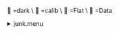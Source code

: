 &#x1F4D9; =dark \ 
                &#x1F4D5; =calib \ 
                &#x1F4D8; =Flat \ 
                &#x1F4D7; =Data <details><summary>junk.menu</summary><blockquote><pre><details><summary>all_wavelength_coronal_flat.cbk</summary><blockquote><pre><details><summary>setupFlat.rcp</summary><blockquote><pre> diffuser  in 
 cover out 
 occ		out 
 shut	out 
 calib	out 
The above code block covers:0.00 minutes of camera integration + hardware moves and overhead</pre></blockquote></details><details><summary>setupDark.rcp</summary><blockquote><pre> shut	in 
The above code block covers:0.00 minutes of camera integration + hardware moves and overhead</pre></blockquote></details><details><summary>&#x1F4D9; dark_01wave_1beam_16sums_10rep_BOTH.rcp</summary><blockquote><pre> shut	in 
&#x1F4D9;  data	rcam	both	656.28	16 
&#x1F4D9;  data	rcam	both	656.28	16 
&#x1F4D9;  data	rcam	both	656.28	16 
&#x1F4D9;  data	rcam	both	656.28	16 
&#x1F4D9;  data	rcam	both	656.28	16 
&#x1F4D9;  data	rcam	both	656.28	16 
&#x1F4D9;  data	rcam	both	656.28	16 
&#x1F4D9;  data	rcam	both	656.28	16 
&#x1F4D9;  data	rcam	both	656.28	16 
&#x1F4D9;  data	rcam	both	656.28	16 
The above code block covers:0.90 minutes of camera integration + hardware moves and overhead</pre></blockquote></details><details><summary>setupFlat.rcp</summary><blockquote><pre> diffuser  in 
 cover out 
 occ		out 
 shut	out 
 calib	out 
The above code block covers:0.00 minutes of camera integration + hardware moves and overhead</pre></blockquote></details><details><summary>637_FW.rcp</summary><blockquote><pre> prefilterrange 637 
The above code block covers:0.00 minutes of camera integration + hardware moves and overhead</pre></blockquote></details><details><summary>&#x1F4D8; 637_03wave_2beam_16sums_4rep_BOTH.rcp</summary><blockquote><pre>&#x1F4D8;  data	rcam	both	 637.35	   16 
&#x1F4D8;  data	rcam	both	 637.40	   16 
&#x1F4D8;  data	rcam	both	 637.45	   16 
&#x1F4D8;  data	tcam	both	 637.35	   16 
&#x1F4D8;  data	tcam	both	 637.40	   16 
&#x1F4D8;  data	tcam	both	 637.45	   16 
&#x1F4D8;  data	rcam	both	 637.35	   16 
&#x1F4D8;  data	rcam	both	 637.40	   16 
&#x1F4D8;  data	rcam	both	 637.45	   16 
&#x1F4D8;  data	tcam	both	 637.35	   16 
&#x1F4D8;  data	tcam	both	 637.40	   16 
&#x1F4D8;  data	tcam	both	 637.45	   16 
&#x1F4D8;  data	rcam	both	 637.35	   16 
&#x1F4D8;  data	rcam	both	 637.40	   16 
&#x1F4D8;  data	rcam	both	 637.45	   16 
&#x1F4D8;  data	tcam	both	 637.35	   16 
&#x1F4D8;  data	tcam	both	 637.40	   16 
&#x1F4D8;  data	tcam	both	 637.45	   16 
&#x1F4D8;  data	rcam	both	 637.35	   16 
&#x1F4D8;  data	rcam	both	 637.40	   16 
&#x1F4D8;  data	rcam	both	 637.45	   16 
&#x1F4D8;  data	tcam	both	 637.35	   16 
&#x1F4D8;  data	tcam	both	 637.40	   16 
&#x1F4D8;  data	tcam	both	 637.45	   16 
The above code block covers:2.17 minutes of camera integration + hardware moves and overhead</pre></blockquote></details><details><summary>670_FW.rcp</summary><blockquote><pre> prefilterrange 670 
The above code block covers:0.00 minutes of camera integration + hardware moves and overhead</pre></blockquote></details><details><summary>&#x1F4D8; 670_03wave_2beam_16sums_4rep_BOTH.rcp</summary><blockquote><pre>&#x1F4D8;  data	rcam	both	 670.11	   16 
&#x1F4D8;  data	rcam	both	 670.16	   16 
&#x1F4D8;  data	rcam	both	 670.21	   16 
&#x1F4D8;  data	tcam	both	 670.11	   16 
&#x1F4D8;  data	tcam	both	 670.16	   16 
&#x1F4D8;  data	tcam	both	 670.21	   16 
&#x1F4D8;  data	rcam	both	 670.11	   16 
&#x1F4D8;  data	rcam	both	 670.16	   16 
&#x1F4D8;  data	rcam	both	 670.21	   16 
&#x1F4D8;  data	tcam	both	 670.11	   16 
&#x1F4D8;  data	tcam	both	 670.16	   16 
&#x1F4D8;  data	tcam	both	 670.21	   16 
&#x1F4D8;  data	rcam	both	 670.11	   16 
&#x1F4D8;  data	rcam	both	 670.16	   16 
&#x1F4D8;  data	rcam	both	 670.21	   16 
&#x1F4D8;  data	tcam	both	 670.11	   16 
&#x1F4D8;  data	tcam	both	 670.16	   16 
&#x1F4D8;  data	tcam	both	 670.21	   16 
&#x1F4D8;  data	rcam	both	 670.11	   16 
&#x1F4D8;  data	rcam	both	 670.16	   16 
&#x1F4D8;  data	rcam	both	 670.21	   16 
&#x1F4D8;  data	tcam	both	 670.11	   16 
&#x1F4D8;  data	tcam	both	 670.16	   16 
&#x1F4D8;  data	tcam	both	 670.21	   16 
The above code block covers:2.17 minutes of camera integration + hardware moves and overhead</pre></blockquote></details><details><summary>706_FW.rcp</summary><blockquote><pre> prefilterrange 706 
The above code block covers:0.00 minutes of camera integration + hardware moves and overhead</pre></blockquote></details><details><summary>&#x1F4D8; 706_03wave_2beam_16sums_4rep_BLUE.rcp</summary><blockquote><pre>&#x1F4D8;  data	rcam	blue	 706.13	   16 
&#x1F4D8;  data	rcam	blue	 706.20	   16 
&#x1F4D8;  data	rcam	blue	 706.27	   16 
&#x1F4D8;  data	tcam	blue	 706.13	   16 
&#x1F4D8;  data	tcam	blue	 706.20	   16 
&#x1F4D8;  data	tcam	blue	 706.27	   16 
&#x1F4D8;  data	rcam	blue	 706.13	   16 
&#x1F4D8;  data	rcam	blue	 706.20	   16 
&#x1F4D8;  data	rcam	blue	 706.27	   16 
&#x1F4D8;  data	tcam	blue	 706.13	   16 
&#x1F4D8;  data	tcam	blue	 706.20	   16 
&#x1F4D8;  data	tcam	blue	 706.27	   16 
&#x1F4D8;  data	rcam	blue	 706.13	   16 
&#x1F4D8;  data	rcam	blue	 706.20	   16 
&#x1F4D8;  data	rcam	blue	 706.27	   16 
&#x1F4D8;  data	tcam	blue	 706.13	   16 
&#x1F4D8;  data	tcam	blue	 706.20	   16 
&#x1F4D8;  data	tcam	blue	 706.27	   16 
&#x1F4D8;  data	rcam	blue	 706.13	   16 
&#x1F4D8;  data	rcam	blue	 706.20	   16 
&#x1F4D8;  data	rcam	blue	 706.27	   16 
&#x1F4D8;  data	tcam	blue	 706.13	   16 
&#x1F4D8;  data	tcam	blue	 706.20	   16 
&#x1F4D8;  data	tcam	blue	 706.27	   16 
The above code block covers:2.17 minutes of camera integration + hardware moves and overhead</pre></blockquote></details><details><summary>761_FW.rcp</summary><blockquote><pre> prefilterrange 761 
The above code block covers:0.00 minutes of camera integration + hardware moves and overhead</pre></blockquote></details><details><summary>&#x1F4D8; 761_03wave_2beam_16sums_4rep_BOTH.rcp</summary><blockquote><pre>&#x1F4D8;  data	rcam	both	 761.04	   16 
&#x1F4D8;  data	rcam	both	 761.10	   16 
&#x1F4D8;  data	rcam	both	 761.16	   16 
&#x1F4D8;  data	tcam	both	 761.04	   16 
&#x1F4D8;  data	tcam	both	 761.10	   16 
&#x1F4D8;  data	tcam	both	 761.16	   16 
&#x1F4D8;  data	rcam	both	 761.04	   16 
&#x1F4D8;  data	rcam	both	 761.10	   16 
&#x1F4D8;  data	rcam	both	 761.16	   16 
&#x1F4D8;  data	tcam	both	 761.04	   16 
&#x1F4D8;  data	tcam	both	 761.10	   16 
&#x1F4D8;  data	tcam	both	 761.16	   16 
&#x1F4D8;  data	rcam	both	 761.04	   16 
&#x1F4D8;  data	rcam	both	 761.10	   16 
&#x1F4D8;  data	rcam	both	 761.16	   16 
&#x1F4D8;  data	tcam	both	 761.04	   16 
&#x1F4D8;  data	tcam	both	 761.10	   16 
&#x1F4D8;  data	tcam	both	 761.16	   16 
&#x1F4D8;  data	rcam	both	 761.04	   16 
&#x1F4D8;  data	rcam	both	 761.10	   16 
&#x1F4D8;  data	rcam	both	 761.16	   16 
&#x1F4D8;  data	tcam	both	 761.04	   16 
&#x1F4D8;  data	tcam	both	 761.10	   16 
&#x1F4D8;  data	tcam	both	 761.16	   16 
The above code block covers:2.17 minutes of camera integration + hardware moves and overhead</pre></blockquote></details><details><summary>789_FW.rcp</summary><blockquote><pre> prefilterrange 789 
The above code block covers:0.00 minutes of camera integration + hardware moves and overhead</pre></blockquote></details><details><summary>&#x1F4D8; 789_03wave_2beam_16sums_4rep_BOTH.rcp</summary><blockquote><pre>&#x1F4D8;  data	rcam	both	 789.33	   16 
&#x1F4D8;  data	rcam	both	 789.40	   16 
&#x1F4D8;  data	rcam	both	 789.47	   16 
&#x1F4D8;  data	tcam	both	 789.33	   16 
&#x1F4D8;  data	tcam	both	 789.40	   16 
&#x1F4D8;  data	tcam	both	 789.47	   16 
&#x1F4D8;  data	rcam	both	 789.33	   16 
&#x1F4D8;  data	rcam	both	 789.40	   16 
&#x1F4D8;  data	rcam	both	 789.47	   16 
&#x1F4D8;  data	tcam	both	 789.33	   16 
&#x1F4D8;  data	tcam	both	 789.40	   16 
&#x1F4D8;  data	tcam	both	 789.47	   16 
&#x1F4D8;  data	rcam	both	 789.33	   16 
&#x1F4D8;  data	rcam	both	 789.40	   16 
&#x1F4D8;  data	rcam	both	 789.47	   16 
&#x1F4D8;  data	tcam	both	 789.33	   16 
&#x1F4D8;  data	tcam	both	 789.40	   16 
&#x1F4D8;  data	tcam	both	 789.47	   16 
&#x1F4D8;  data	rcam	both	 789.33	   16 
&#x1F4D8;  data	rcam	both	 789.40	   16 
&#x1F4D8;  data	rcam	both	 789.47	   16 
&#x1F4D8;  data	tcam	both	 789.33	   16 
&#x1F4D8;  data	tcam	both	 789.40	   16 
&#x1F4D8;  data	tcam	both	 789.47	   16 
The above code block covers:2.17 minutes of camera integration + hardware moves and overhead</pre></blockquote></details><details><summary>802_FW.rcp</summary><blockquote><pre> prefilterrange 802 
The above code block covers:0.00 minutes of camera integration + hardware moves and overhead</pre></blockquote></details><details><summary>&#x1F4D8; 802_03wave_2beam_16sums_4rep_BOTH.rcp</summary><blockquote><pre>&#x1F4D8;  data	rcam	both	 802.35	   16 
&#x1F4D8;  data	rcam	both	 802.41	   16 
&#x1F4D8;  data	rcam	both	 802.47	   16 
&#x1F4D8;  data	tcam	both	 802.35	   16 
&#x1F4D8;  data	tcam	both	 802.41	   16 
&#x1F4D8;  data	tcam	both	 802.47	   16 
&#x1F4D8;  data	rcam	both	 802.35	   16 
&#x1F4D8;  data	rcam	both	 802.41	   16 
&#x1F4D8;  data	rcam	both	 802.47	   16 
&#x1F4D8;  data	tcam	both	 802.35	   16 
&#x1F4D8;  data	tcam	both	 802.41	   16 
&#x1F4D8;  data	tcam	both	 802.47	   16 
&#x1F4D8;  data	rcam	both	 802.35	   16 
&#x1F4D8;  data	rcam	both	 802.41	   16 
&#x1F4D8;  data	rcam	both	 802.47	   16 
&#x1F4D8;  data	tcam	both	 802.35	   16 
&#x1F4D8;  data	tcam	both	 802.41	   16 
&#x1F4D8;  data	tcam	both	 802.47	   16 
&#x1F4D8;  data	rcam	both	 802.35	   16 
&#x1F4D8;  data	rcam	both	 802.41	   16 
&#x1F4D8;  data	rcam	both	 802.47	   16 
&#x1F4D8;  data	tcam	both	 802.35	   16 
&#x1F4D8;  data	tcam	both	 802.41	   16 
&#x1F4D8;  data	tcam	both	 802.47	   16 
The above code block covers:2.17 minutes of camera integration + hardware moves and overhead</pre></blockquote></details><details><summary>991_FW.rcp</summary><blockquote><pre> prefilterrange 991 
The above code block covers:0.00 minutes of camera integration + hardware moves and overhead</pre></blockquote></details><details><summary>&#x1F4D8; 991_03wave_2beam_16sums_4rep_BOTH.rcp</summary><blockquote><pre>&#x1F4D8;  data	rcam	both	 991.17	   16 
&#x1F4D8;  data	rcam	both	 991.26	   16 
&#x1F4D8;  data	rcam	both	 991.35	   16 
&#x1F4D8;  data	tcam	both	 991.17	   16 
&#x1F4D8;  data	tcam	both	 991.26	   16 
&#x1F4D8;  data	tcam	both	 991.35	   16 
&#x1F4D8;  data	rcam	both	 991.17	   16 
&#x1F4D8;  data	rcam	both	 991.26	   16 
&#x1F4D8;  data	rcam	both	 991.35	   16 
&#x1F4D8;  data	tcam	both	 991.17	   16 
&#x1F4D8;  data	tcam	both	 991.26	   16 
&#x1F4D8;  data	tcam	both	 991.35	   16 
&#x1F4D8;  data	rcam	both	 991.17	   16 
&#x1F4D8;  data	rcam	both	 991.26	   16 
&#x1F4D8;  data	rcam	both	 991.35	   16 
&#x1F4D8;  data	tcam	both	 991.17	   16 
&#x1F4D8;  data	tcam	both	 991.26	   16 
&#x1F4D8;  data	tcam	both	 991.35	   16 
&#x1F4D8;  data	rcam	both	 991.17	   16 
&#x1F4D8;  data	rcam	both	 991.26	   16 
&#x1F4D8;  data	rcam	both	 991.35	   16 
&#x1F4D8;  data	tcam	both	 991.17	   16 
&#x1F4D8;  data	tcam	both	 991.26	   16 
&#x1F4D8;  data	tcam	both	 991.35	   16 
The above code block covers:2.17 minutes of camera integration + hardware moves and overhead</pre></blockquote></details><details><summary>1074_FW.rcp</summary><blockquote><pre> prefilterrange 1074 
The above code block covers:0.00 minutes of camera integration + hardware moves and overhead</pre></blockquote></details><details><summary>&#x1F4D8; 1074_03wave_2beam_16sums_4rep_BOTH.rcp</summary><blockquote><pre>&#x1F4D8;  data	rcam	both	1074.59	   16 
&#x1F4D8;  data	rcam	both	1074.70	   16 
&#x1F4D8;  data	rcam	both	1074.81	   16 
&#x1F4D8;  data	tcam	both	1074.59	   16 
&#x1F4D8;  data	tcam	both	1074.70	   16 
&#x1F4D8;  data	tcam	both	1074.81	   16 
&#x1F4D8;  data	rcam	both	1074.59	   16 
&#x1F4D8;  data	rcam	both	1074.70	   16 
&#x1F4D8;  data	rcam	both	1074.81	   16 
&#x1F4D8;  data	tcam	both	1074.59	   16 
&#x1F4D8;  data	tcam	both	1074.70	   16 
&#x1F4D8;  data	tcam	both	1074.81	   16 
&#x1F4D8;  data	rcam	both	1074.59	   16 
&#x1F4D8;  data	rcam	both	1074.70	   16 
&#x1F4D8;  data	rcam	both	1074.81	   16 
&#x1F4D8;  data	tcam	both	1074.59	   16 
&#x1F4D8;  data	tcam	both	1074.70	   16 
&#x1F4D8;  data	tcam	both	1074.81	   16 
&#x1F4D8;  data	rcam	both	1074.59	   16 
&#x1F4D8;  data	rcam	both	1074.70	   16 
&#x1F4D8;  data	rcam	both	1074.81	   16 
&#x1F4D8;  data	tcam	both	1074.59	   16 
&#x1F4D8;  data	tcam	both	1074.70	   16 
&#x1F4D8;  data	tcam	both	1074.81	   16 
The above code block covers:2.17 minutes of camera integration + hardware moves and overhead</pre></blockquote></details><details><summary>1079_FW.rcp</summary><blockquote><pre> prefilterrange 1079 
The above code block covers:0.00 minutes of camera integration + hardware moves and overhead</pre></blockquote></details><details><summary>&#x1F4D8; 1079_03wave_2beam_16sums_4rep_BOTH.rcp</summary><blockquote><pre>&#x1F4D8;  data	rcam	both	1079.69	   16 
&#x1F4D8;  data	rcam	both	1079.80	   16 
&#x1F4D8;  data	rcam	both	1079.91	   16 
&#x1F4D8;  data	tcam	both	1079.69	   16 
&#x1F4D8;  data	tcam	both	1079.80	   16 
&#x1F4D8;  data	tcam	both	1079.91	   16 
&#x1F4D8;  data	rcam	both	1079.69	   16 
&#x1F4D8;  data	rcam	both	1079.80	   16 
&#x1F4D8;  data	rcam	both	1079.91	   16 
&#x1F4D8;  data	tcam	both	1079.69	   16 
&#x1F4D8;  data	tcam	both	1079.80	   16 
&#x1F4D8;  data	tcam	both	1079.91	   16 
&#x1F4D8;  data	rcam	both	1079.69	   16 
&#x1F4D8;  data	rcam	both	1079.80	   16 
&#x1F4D8;  data	rcam	both	1079.91	   16 
&#x1F4D8;  data	tcam	both	1079.69	   16 
&#x1F4D8;  data	tcam	both	1079.80	   16 
&#x1F4D8;  data	tcam	both	1079.91	   16 
&#x1F4D8;  data	rcam	both	1079.69	   16 
&#x1F4D8;  data	rcam	both	1079.80	   16 
&#x1F4D8;  data	rcam	both	1079.91	   16 
&#x1F4D8;  data	tcam	both	1079.69	   16 
&#x1F4D8;  data	tcam	both	1079.80	   16 
&#x1F4D8;  data	tcam	both	1079.91	   16 
The above code block covers:2.17 minutes of camera integration + hardware moves and overhead</pre></blockquote></details><details><summary>setupDark.rcp</summary><blockquote><pre> shut	in 
The above code block covers:0.00 minutes of camera integration + hardware moves and overhead</pre></blockquote></details>The above code block covers:20.42 minutes of camera integration + hardware moves and overhead</pre></blockquote></details></pre></blockquote></details>